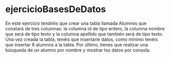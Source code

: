 # ejercicioBasesDeDatos
En este ejercicio tendréis que crear una tabla llamada Alumnos que constará de tres columnas: la columna id de tipo entero, la columna nombre que será de tipo texto y la columna apellido que también será de tipo texto.
Una vez creada la tabla, tenéis que insertarle datos, como mínimo tenéis que insertar 8 alumnos a la tabla.
Por último, tienes que realizar una búsqueda de un alumno por nombre y mostrar los datos por consola.
